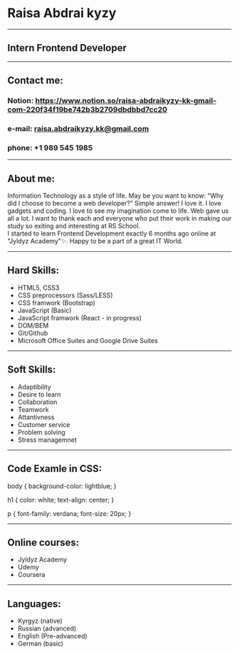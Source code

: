 # Raisa Abdrai kyzy
_______________________________________________________
## Intern Frontend Developer
_______________________________________________________
## Contact me:
### Notion: https://www.notion.so/raisa-abdraikyzy-kk-gmail-com-220f34f19be742b3b2709dbdbbd7cc20
### e-mail: raisa.abdraikyzy.kk@gmail.com
### phone: +1 989 545 1985

________________________________________________________
## About me:
Information Technology  as a style of life. 
  May be you want to know: “Why did I choose to become a web developer?” Simple answer! I love it. 
  I love gadgets and coding. I love to see my imagination come to life. Web gave us all a lot. 
  I want to thank each and everyone who put their work in making our study so exiting and interesting at RS School.  
  I started to learn Frontend Development exactly 6 months ago online  at "Jyldyz Academy"✨. 
  Happy to be a part of a great IT World. 
________________________________________________________
## Hard Skills:
- HTML5, CSS3
- CSS preprocessors (Sass/LESS)
- CSS framwork (Bootstrap)
- JavaScript (Basic)
- JavaScript framwork (React - in progress)
- DOM/BEM
- Git/Github
- Microsoft Office Suites and Google Drive Suites

__________________________________________________________
## Soft Skills:
- Adaptibility
- Desire to learn
- Collaboration
- Teamwork
- Attantivness
- Customer service
- Problem solving
- Stress managemnet

__________________________________________________________
## Code Examle in CSS:
  body {
  background-color: lightblue;
}

h1 {
  color: white;
  text-align: center;
}

p {
  font-family: verdana;
  font-size: 20px;
}

___________________________________________________________
## Online courses:
+ Jyldyz Academy
+ Udemy
+ Coursera

__________________________________________________________
## Languages:
- Kyrgyz (native)
- Russian (advanced)
- English (Pre-advanced)
- German (basic)

